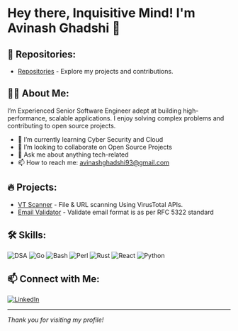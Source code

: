 # Hey there, Inquisitive Mind! I'm Avinash Ghadshi 👋

## 📂 Repositories:

- [Repositories](https://github.com/avinash-ghadshi?tab=repositories) - Explore my projects and contributions.


## 👨‍💻 About Me:

I’m Experienced Senior Software Engineer adept at building high-performance, scalable applications. I enjoy solving complex problems and contributing to open source projects.

- 🌱 I’m currently learning Cyber Security and Cloud
- 👯 I’m looking to collaborate on Open Source Projects
- 💬 Ask me about anything tech-related
- 📫 How to reach me: [avinashghadshi93@gmail.com](mailto:avinashghadshi93@gmail.com)


## 🔥 Projects:

- [VT Scanner](https://github.com/avinash-ghadshi/VT-Scanner) - File & URL scanning Using VirusTotal APIs.
- [Email Validator](https://github.com/avinash-ghadshi/Email-Validator) - Validate email format is as per RFC 5322 standard


## 🛠️ Skills:

![DSA](https://img.shields.io/badge/DSA-Data%20Structures%20and%20Algorithms-blue)
![Go](https://img.shields.io/badge/Go-00ADD8?style=for-the-badge&logo=go&logoColor=white)
![Bash](https://img.shields.io/badge/Bash-4EAA25?style=for-the-badge&logo=gnu-bash&logoColor=white)
![Perl](https://img.shields.io/badge/Perl-39457E?style=for-the-badge&logo=perl&logoColor=white)
![Rust](https://img.shields.io/badge/Rust-000000?style=for-the-badge&logo=rust&logoColor=white)
![React](https://img.shields.io/badge/React-20232A?style=for-the-badge&logo=react&logoColor=61DAFB)
![Python](https://img.shields.io/badge/Python-3776AB?style=for-the-badge&logo=python&logoColor=white)


## 📫 Connect with Me:

[![LinkedIn](https://img.shields.io/badge/LinkedIn-0077B5?style=for-the-badge&logo=linkedin&logoColor=white)](https://www.linkedin.com/in/avinash-ghadshi/)

---

*Thank you for visiting my profile!*
